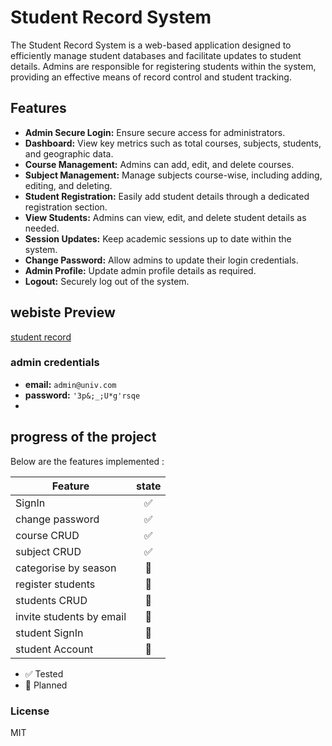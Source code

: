 # Student Record System

The Student Record System is a web-based application designed to efficiently manage student databases and facilitate updates to student details. Admins are responsible for registering students within the system, providing an effective means of record control and student tracking.


## Features

- **Admin Secure Login:** Ensure secure access for administrators.
- **Dashboard:** View key metrics such as total courses, subjects, students, and geographic data.
- **Course Management:** Admins can add, edit, and delete courses.
- **Subject Management:** Manage subjects course-wise, including adding, editing, and deleting.
- **Student Registration:** Easily add student details through a dedicated registration section.
- **View Students:** Admins can view, edit, and delete student details as needed.
- **Session Updates:** Keep academic sessions up to date within the system.
- **Change Password:** Allow admins to update their login credentials.
- **Admin Profile:** Update admin profile details as required.
- **Logout:** Securely log out of the system.
  
## webiste Preview 
  [student record](https://student-record-navy.vercel.app/)
  ### admin credentials 
- **email:** `admin@univ.com`
- **password:** `'3p&;_;U*g'rsqe`
- 
## progress of the project

Below are the features implemented :

| Feature                   | state | 
|---------------------------|:-----:|
| SignIn                    |  ✅   |
| change password           |  ✅   |
| course CRUD               |  ✅   |
| subject CRUD              |  ✅   |
| categorise by season      |  🚧   |
| register students         |  🚧   |
| students CRUD             |  🚧   |
| invite students by email  |  🚧   |
| student SignIn            |  🚧   |
| student Account           |  🚧   |

- ✅ Tested
- 🚧 Planned  
 
### License

MIT

